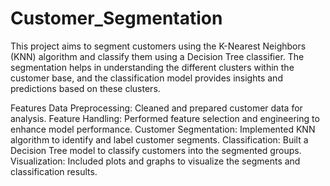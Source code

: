 # Customer_Segmentation

This project aims to segment customers using the K-Nearest Neighbors (KNN) algorithm and classify them using a Decision Tree classifier. The segmentation helps in understanding the different clusters within the customer base, and the classification model provides insights and predictions based on these clusters.

Features
Data Preprocessing: Cleaned and prepared customer data for analysis.
Feature Handling: Performed feature selection and engineering to enhance model performance.
Customer Segmentation: Implemented KNN algorithm to identify and label customer segments.
Classification: Built a Decision Tree model to classify customers into the segmented groups.
Visualization: Included plots and graphs to visualize the segments and classification results.
